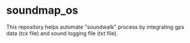 # soundmap_os
This repository helps automate "soundwalk" process by integrating gps data (tcx file) and sound logging file (txt file).

